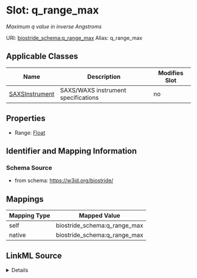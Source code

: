 

# Slot: q_range_max 


_Maximum q value in inverse Angstroms_





URI: [biostride_schema:q_range_max](https://w3id.org/biostride/schema/q_range_max)
Alias: q_range_max

<!-- no inheritance hierarchy -->





## Applicable Classes

| Name | Description | Modifies Slot |
| --- | --- | --- |
| [SAXSInstrument](SAXSInstrument.md) | SAXS/WAXS instrument specifications |  no  |






## Properties

* Range: [Float](Float.md)




## Identifier and Mapping Information






### Schema Source


* from schema: https://w3id.org/biostride/




## Mappings

| Mapping Type | Mapped Value |
| ---  | ---  |
| self | biostride_schema:q_range_max |
| native | biostride_schema:q_range_max |




## LinkML Source

<details>
```yaml
name: q_range_max
description: Maximum q value in inverse Angstroms
from_schema: https://w3id.org/biostride/
rank: 1000
alias: q_range_max
owner: SAXSInstrument
domain_of:
- SAXSInstrument
range: float

```
</details>
